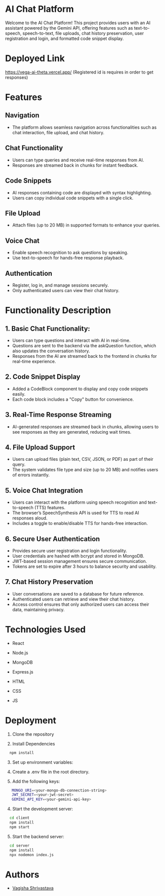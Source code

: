 
# AI Chat Platform
Welcome to the AI Chat Platform! This project provides users with an AI assistant powered by the Gemini API, offering features such as text-to-speech, speech-to-text, file uploads, chat history preservation, user registration and login, and formatted code snippet display.


# Deployed Link
https://vega-ai-theta.vercel.app/
(Registered id is requires in order to get responses)




# Features

##  Navigation
* The platform allows seamless navigation across functionalities such as chat interaction, file upload, and chat history.
## Chat Functionality
* Users can type queries and receive real-time responses from AI.
* Responses are streamed back in chunks for instant feedback.
## Code Snippets
* AI responses containing code are displayed with syntax highlighting.
* Users can copy individual code snippets with a single click.
## File Upload
* Attach files (up to 20 MB) in supported formats to enhance your queries.
## Voice Chat
* Enable speech recognition to ask questions by speaking.
* Use text-to-speech for hands-free response playback.
## Authentication
* Register, log in, and manage sessions securely.
* Only authenticated users can view their chat history.
# Functionality Description

## 1. Basic Chat Functionality:

* Users can type questions and interact with AI in real-time.
* Questions are sent to the backend via the askQuestion function, which also updates the conversation history.
* Responses from the AI are streamed back to the frontend in chunks for real-time experience.


## 2. Code Snippet Display
* Added a CodeBlock component to display and copy code snippets easily.
* Each code block includes a "Copy" button for convenience.

## 3. Real-Time Response Streaming
* AI-generated responses are streamed back in chunks, allowing users to see responses as they are generated, reducing wait times.
## 4. File Upload Support
* Users can upload files (plain text, CSV, JSON, or PDF) as part of their query.
* The system validates file type and size (up to 20 MB) and notifies users of errors instantly.

## 5. Voice Chat Integration
* Users can interact with the platform using speech recognition and text-to-speech (TTS) features.
* The browser’s SpeechSynthesis API is used for TTS to read AI responses aloud.
* Includes a toggle to enable/disable TTS for hands-free interaction.

## 6. Secure User Authentication
* Provides secure user registration and login functionality.
* User credentials are hashed with bcrypt and stored in MongoDB.
* JWT-based session management ensures secure communication.
* Tokens are set to expire after 3 hours to balance security and usability.
## 7. Chat History Preservation
* User conversations are saved to a database for future reference.
* Authenticated users can retrieve and view their chat history.
* Access control ensures that only authorized users can access their data, maintaining privacy.

# Technologies Used



 * React

 * Node.js
  * MongoDB
  * Express.js
  * HTML
  * CSS
  * JS 


# Deployment

1. Clone the repository

2. Install Dependencies

```bash
  npm install
```

3. Set up environment variables:

 1. Create a .env file in the root directory.
 2. Add the following keys:
 ```bash 
    MONGO_URI=<your-mongo-db-connection-string>
    JWT_SECRET=<your-jwt-secret>
    GEMINI_API_KEY=<your-gemini-api-key>
```

4. Start the development server:


```bash
  cd client
  npm install
  npm start
```

5. Start the backend server:

```bash
  cd server
  npm install
  npx nodemon index.js
```
# Authors

- [Vagisha Shrivastava](https://github.com/vagisha-11)

